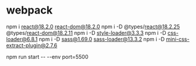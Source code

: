 # webpack

npm i react@18.2.0 react-dom@18.2.0
npm i -D @types/react@18.2.25 @types/react-dom@18.2.11
npm i -D style-loader@3.3.3
npm i -D css-loader@6.8.1
npm i -D sass@1.69.0 sass-loader@13.3.2
npm i -D mini-css-extract-plugin@2.7.6

npm run start -- --env port=5500